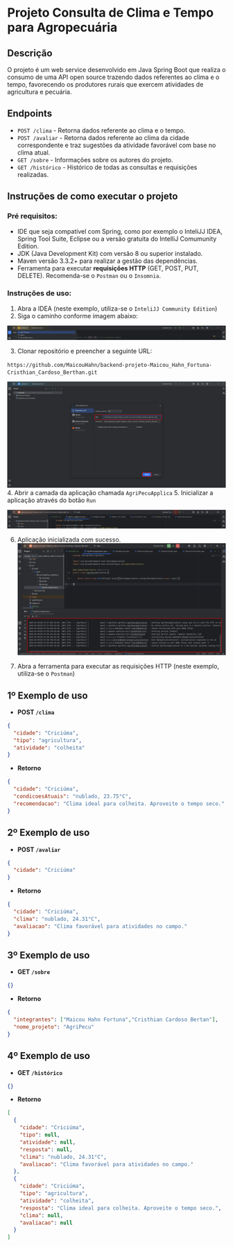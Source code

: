 # Projeto Consulta de Clima e Tempo para Agropecuária

## Descrição

O projeto é um web service desenvolvido em Java Spring Boot que realiza o consumo de uma API open source trazendo dados referentes ao clima e o tempo, favorecendo os produtores rurais que exercem atividades de agricultura e pecuária. 

## Endpoints
- `POST /clima` - Retorna dados referente ao clima e o tempo.
- `POST /avaliar` - Retorna dados referente ao clima da cidade correspondente e traz sugestões da atividade favorável com base no clima atual.
- `GET /sobre` - Informações sobre os autores do projeto.
- `GET /histórico` - Histórico de todas as consultas e requisições realizadas.

## Instruções de como executar o projeto

### Pré requisitos:

- IDE que seja compatível com Spring, como por exemplo o InteliJJ IDEA, Spring Tool Suite, Eclipse ou a versão gratuita do IntelliJ Comumunity Edition.
- JDK (Java Development Kit) com versão 8 ou superior instalado.
- Maven versão 3.3.2+ para realizar a gestão das dependências.
- Ferramenta para executar **requisições HTTP** (GET, POST, PUT, DELETE). Recomenda-se o `Postman` ou o `Insomnia`.

### Instruções de uso:
1. Abra a IDEA (neste exemplo, utiliza-se o `InteliJJ Community Edition`)
2. Siga o caminho conforme imagem abaixo:

![img.png](img.png)

3. Clonar repositório e preencher a seguinte URL:

`https://github.com/MaicouHahn/backend-projeto-Maicou_Hahn_Fortuna-Cristhian_Cardoso_Berthan.git`

![img_1.png](img_1.png)
4. Abrir a camada da aplicação chamada `AgriPecuApplica`
5. Inicializar a aplicação através do botão `Run`

![img_2.png](img_2.png)

6. Aplicação inicializada com sucesso.
![img_3.png](img_3.png)


7. Abra a ferramenta para executar as requisições HTTP (neste exemplo, utiliza-se o `Postman`)


## 1º Exemplo de uso
- **POST ``/clima``**
```json
{
  "cidade": "Criciúma",
  "tipo": "agricultura",
  "atividade": "colheita"
}
```
- **Retorno**
```json
{
  "cidade": "Criciúma",
  "condicoesAtuais": "nublado, 23.75°C",
  "recomendacao": "Clima ideal para colheita. Aproveite o tempo seco."
}
```

## 2º Exemplo de uso
- **POST ``/avaliar``**
```json
{
  "cidade": "Criciúma"
}
```
- **Retorno**
```json
{
  "cidade": "Criciúma",
  "clima": "nublado, 24.31°C",
  "avaliacao": "Clima favorável para atividades no campo."
}
```

## 3º Exemplo de uso
- **GET ``/sobre``**
```json
{}
```
- **Retorno**
```json
{
  "integrantes": ["Maicou Hahn Fortuna","Cristhian Cardoso Bertan"],
  "nome_projeto": "AgriPecu"
}
```

## 4º Exemplo de uso
- **GET ``/histórico``**
```json
{}
```
- **Retorno**
```json
[
  {
    "cidade": "Criciúma",
    "tipo": null,
    "atividade": null,
    "resposta": null,
    "clima": "nublado, 24.31°C",
    "avaliacao": "Clima favorável para atividades no campo."
  },
  {
    "cidade": "Criciúma",
    "tipo": "agricultura",
    "atividade": "colheita",
    "resposta": "Clima ideal para colheita. Aproveite o tempo seco.",
    "clima": null,
    "avaliacao": null
  }
]
```
